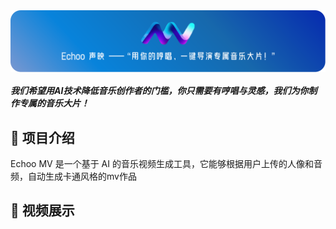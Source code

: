 <img src=./resources/banner.png align="center" alt="Echoo MV banner">
</img>

##### 我们希望用AI技术降低音乐创作者的门槛，你只需要有哼唱与灵感，我们为你制作专属的音乐大片！

## 📌 项目介绍

Echoo MV 是一个基于 AI 的音乐视频生成工具，它能够根据用户上传的人像和音频，自动生成卡通风格的mv作品

## 🎥 视频展示

